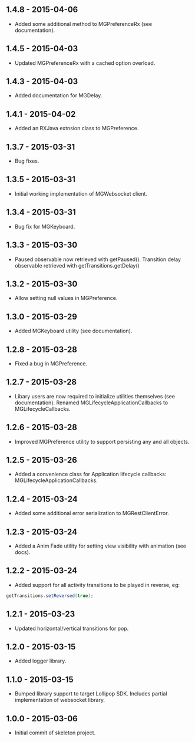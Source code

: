 ## 1.4.8 - 2015-04-06

- Added some additional method to MGPreferenceRx (see documentation).

## 1.4.5 - 2015-04-03

- Updated MGPreferenceRx with a cached option overload.

## 1.4.3 - 2015-04-03

- Added documentation for MGDelay.

## 1.4.1 - 2015-04-02

- Added an RXJava extnsion class to MGPreference.

## 1.3.7 - 2015-03-31

- Bug fixes.

## 1.3.5 - 2015-03-31

- Initial working implementation of MGWebsocket client.

## 1.3.4 - 2015-03-31

- Bug fix for MGKeyboard.

## 1.3.3 - 2015-03-30

- Paused observable now retrieved with getPaused().  Transition delay observable retrieved with getTransitions.getDelay()

## 1.3.2 - 2015-03-30

- Allow setting null values in MGPreference.

## 1.3.0 - 2015-03-29

- Added MGKeyboard utility (see documentation).

## 1.2.8 - 2015-03-28

- Fixed a bug in MGPreference.

## 1.2.7 - 2015-03-28

- Libary users are now required to initialize utilities themselves (see documentation).  Renamed MGLifecycleApplicationCallbacks to MGLifecycleCallbacks.

## 1.2.6 - 2015-03-28

- Improved MGPreference utility to support persisting any and all objects.

## 1.2.5 - 2015-03-26

- Added a convenience class for Application lifecycle callbacks: MGLifecycleApplicationCallbacks.

## 1.2.4 - 2015-03-24

- Added some additional error serialization to MGRestClientError.

## 1.2.3 - 2015-03-24

- Added a Anim Fade utility for setting view visibility with animation (see docs).

## 1.2.2 - 2015-03-24

- Added support for all activity transitions to be played in reverse, eg:

```java
getTransitions.setReversed(true);
```

## 1.2.1 - 2015-03-23

- Updated horizontal/vertical transitions for pop.

## 1.2.0 - 2015-03-15

- Added logger library.

## 1.1.0 - 2015-03-15

- Bumped library support to target Lollipop SDK.  Includes partial implementation of websocket library.

## 1.0.0 - 2015-03-06

- Initial commit of skeleton project.
